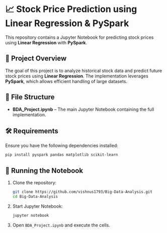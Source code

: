 # 📈 Stock Price Prediction using Linear Regression & PySpark

This repository contains a Jupyter Notebook for predicting stock prices using **Linear Regression** with **PySpark**.

## 📌 Project Overview

The goal of this project is to analyze historical stock data and predict future stock prices using **Linear Regression**. The implementation leverages **PySpark**, which allows efficient handling of large datasets.

## 📁 File Structure

- **BDA_Project.ipynb** – The main Jupyter Notebook containing the full implementation.

## 🛠 Requirements

Ensure you have the following dependencies installed:

```bash
pip install pyspark pandas matplotlib scikit-learn
```

## 🚀 Running the Notebook

1. Clone the repository:
   ```bash
   git clone https://github.com/vishnus1793/Big-Data-Analysis.git
   cd Big-Data-Analysis
   ```
2. Start Jupyter Notebook:
   ```bash
   jupyter notebook
   ```
3. Open `BDA_Project.ipynb` and execute the cells.

